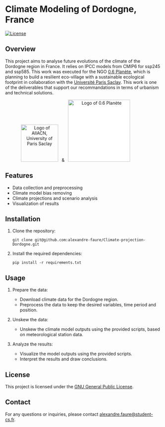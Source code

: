 # Climate Modeling of Dordogne, France

[![License](https://img.shields.io/badge/license-GPLv3-blue.svg)](https://opensource.org/license/gpl-3-0)

## Overview

This project aims to analyse future evolutions of the climate of the Dordogne region in France. It relies on IPCC models from CMIP6 for ssp245 and ssp585. This work was executed for the NGO [0.6 Planète](https://www.06planet.org/fr/), which is planning to build a resilient eco-village with a sustainable ecological footprint in collaboration with the [Université Paris Saclay](http://www.universite-paris-saclay.fr/objets-interdisciplinaires/alliance-climate-action-now). This work is one of the deliverables that support our recommandations in terms of urbanism and technical solutions.

<div align="center">
<img src="https://www.universite-paris-saclay.fr/sites/default/files/styles/max_325x325/public/2022-02/logo-allcan.png?itok=BPJUh5dQ" alt="Logo of AllACN, University of Paris Saclay" width=120px>
    &nbsp; & &nbsp;
<img src="https://www.06planet.org/wp-content/uploads/2021/06/cropped-logo-0.6planet-1.png" alt="Logo of 0.6 Planète" width=200 style="background-color:white; margin-right:50px;">
</div>

## Features

- Data collection and preprocessing
- Climate model bias removing
- Climate projections and scenario analysis
- Visualization of results

## Installation

1. Clone the repository:

    ```shell
    git clone git@github.com:alexandre-faure/Climate-projection-Dordogne.git
    ```

2. Install the required dependencies:

    ```shell
    pip install -r requirements.txt
    ```

## Usage

1. Prepare the data:

    - Download climate data for the Dordogne region.
    - Preprocess the data to keep the desired variables, time period and position.

2. Unskew the data:

    - Unskew the climate model outputs using the provided scripts, based on meteorological station data.

4. Analyze the results:

    - Visualize the model outputs using the provided scripts.
    - Interpret the results and draw conclusions.

## License

This project is licensed under the [GNU General Public License](LICENSE).

## Contact

For any questions or inquiries, please contact [alexandre.faure@student-cs.fr](mailto:alexandre.faure@student-cs.fr).
